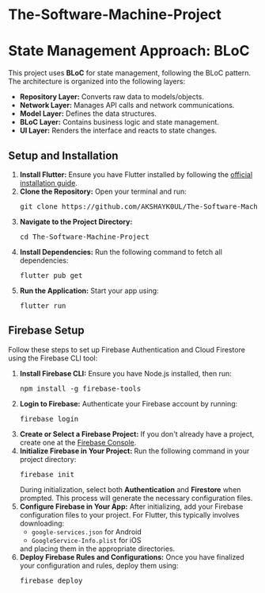 # The-Software-Machine-Project

<h1>State Management Approach: BLoC</h1>

<p>This project uses <strong>BLoC</strong> for state management, following the BLoC pattern. The architecture is organized into the following layers:</p>

<ul>
  <li><strong>Repository Layer:</strong> Converts raw data to models/objects.</li>
  <li><strong>Network Layer:</strong> Manages API calls and network communications.</li>
  <li><strong>Model Layer:</strong> Defines the data structures.</li>
  <li><strong>BLoC Layer:</strong> Contains business logic and state management.</li>
  <li><strong>UI Layer:</strong> Renders the interface and reacts to state changes.</li>
</ul>

<h2>Setup and Installation</h2>
<ol>
  <li>
    <strong>Install Flutter:</strong> Ensure you have Flutter installed by following the 
    <a href="https://flutter.dev/docs/get-started/install" target="_blank">official installation guide</a>.
  </li>
  <li>
    <strong>Clone the Repository:</strong> Open your terminal and run:
    <pre>git clone https://github.com/AKSHAYK0UL/The-Software-Machine-Project.git</pre>
  </li>
  <li>
    <strong>Navigate to the Project Directory:</strong>
    <pre>cd The-Software-Machine-Project</pre>
  </li>
  <li>
    <strong>Install Dependencies:</strong> Run the following command to fetch all dependencies:
    <pre>flutter pub get</pre>
  </li>
  <li>
    <strong>Run the Application:</strong> Start your app using:
    <pre>flutter run</pre>
  </li>
</ol>

<h2>Firebase Setup</h2>
<p>Follow these steps to set up Firebase Authentication and Cloud Firestore using the Firebase CLI tool:</p>
<ol>
  <li>
    <strong>Install Firebase CLI:</strong> Ensure you have Node.js installed, then run:
    <pre>npm install -g firebase-tools</pre>
  </li>
  <li>
    <strong>Login to Firebase:</strong> Authenticate your Firebase account by running:
    <pre>firebase login</pre>
  </li>
  <li>
    <strong>Create or Select a Firebase Project:</strong> If you don't already have a project, create one at the 
    <a href="https://console.firebase.google.com/" target="_blank">Firebase Console</a>.
  </li>
  <li>
    <strong>Initialize Firebase in Your Project:</strong> Run the following command in your project directory:
    <pre>firebase init</pre>
    During initialization, select both <strong>Authentication</strong> and <strong>Firestore</strong> when prompted. This process will generate the necessary configuration files.
  </li>
  <li>
    <strong>Configure Firebase in Your App:</strong> After initializing, add your Firebase configuration files to your project. For Flutter, this typically involves downloading:
    <ul>
      <li><code>google-services.json</code> for Android</li>
      <li><code>GoogleService-Info.plist</code> for iOS</li>
    </ul>
    and placing them in the appropriate directories.
  </li>
  <li>
    <strong>Deploy Firebase Rules and Configurations:</strong> Once you have finalized your configuration and rules, deploy them using:
    <pre>firebase deploy</pre>
  </li>
</ol>
